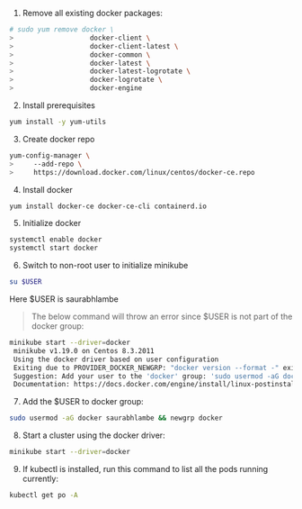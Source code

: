 1. Remove all existing docker packages:
```bash
# sudo yum remove docker \
>                   docker-client \
>                   docker-client-latest \
>                   docker-common \
>                   docker-latest \
>                   docker-latest-logrotate \
>                   docker-logrotate \
>                   docker-engine
```

2. Install prerequisites
```bash
yum install -y yum-utils
```
3. Create docker repo
```bash
yum-config-manager \
>     --add-repo \
>     https://download.docker.com/linux/centos/docker-ce.repo
```

4. Install docker
```bash
yum install docker-ce docker-ce-cli containerd.io
```

5. Initialize docker
```bash
systemctl enable docker
systemctl start docker
```

6. Switch to non-root user to initialize minikube
```bash
su $USER
```
Here $USER is saurabhlambe

>The below command will throw an error since $USER is not part of the docker group:
```bash
minikube start --driver=docker
 minikube v1.19.0 on Centos 8.3.2011
 Using the docker driver based on user configuration
 Exiting due to PROVIDER_DOCKER_NEWGRP: "docker version --format -" exit status 1: Got permission denied while trying to connect to the Docker daemon socket at unix:///var/run/docker.sock: Get http://%2Fvar%2Frun%2Fdocker.sock/v1.24/version: dial unix /var/run/docker.sock: connect: permission denied
 Suggestion: Add your user to the 'docker' group: 'sudo usermod -aG docker $USER && newgrp docker'
 Documentation: https://docs.docker.com/engine/install/linux-postinstall/
```

7. Add the $USER to docker group:
```bash
sudo usermod -aG docker saurabhlambe && newgrp docker
```

8. Start a cluster using the docker driver:
```bash
minikube start --driver=docker
```

9. If kubectl is installed, run this command to list all the pods running currently:
```bash
kubectl get po -A
```

